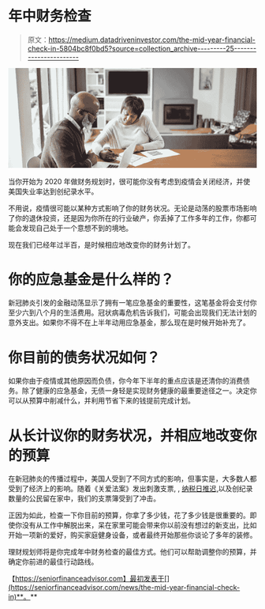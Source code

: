 # 年中财务检查

> 原文：<https://medium.datadriveninvestor.com/the-mid-year-financial-check-in-5804bc8f0bd5?source=collection_archive---------25----------------------->

![](img/205f6eecc27a2146a9b7c5f395f99b31.png)

当你开始为 2020 年做财务规划时，很可能你没有考虑到疫情会关闭经济，并使美国失业率达到创纪录水平。

不用说，疫情很可能以某种方式影响了你的财务状况。无论是动荡的股票市场影响了你的退休投资，还是因为你所在的行业破产，你丢掉了工作多年的工作，你都可能会发现自己处于一个意想不到的境地。

现在我们已经年过半百，是时候相应地改变你的财务计划了。

# 你的应急基金是什么样的？

新冠肺炎引发的金融动荡显示了拥有一笔应急基金的重要性，这笔基金将会支付你至少六到八个月的生活费用。冠状病毒危机告诉我们，可能会出现我们无法计划的意外支出。如果你不得不在上半年动用应急基金，那么现在是时候开始补充了。

# 你目前的债务状况如何？

如果你由于疫情或其他原因而负债，你今年下半年的重点应该是还清你的消费债务。除了健康的应急基金，无债一身轻是实现财务健康的最重要途径之一。决定你可以从预算中削减什么，并利用节省下来的钱提前完成计划。

# 从长计议你的财务状况，并相应地改变你的预算

在新冠肺炎的传播过程中，美国人受到了不同方式的影响，但事实是，大多数人都受到了经济上的影响。随着《关爱法案》发出刺激支票, , [纳税日推迟,](https://seniorfinanceadvisor.com/news/us-officially-postpones-tax-day-until-july-15)以及创纪录数量的公民留在家中，我们的支票簿受到了冲击。

正因为如此，检查一下你目前的预算，你拿了多少钱，花了多少钱是很重要的。即使你没有从工作中解脱出来，呆在家里可能会带来你以前没有想过的新支出，比如开始一项新的爱好，购买家庭健身设备，或者最终开始那些你谈论了多年的装修。

理财规划师将是你完成年中财务检查的最佳方式。他们可以帮助调整你的预算，并确定你前进的最佳行动路线。

【https://seniorfinanceadvisor.com】最初发表于[](https://seniorfinanceadvisor.com/news/the-mid-year-financial-check-in)**。**